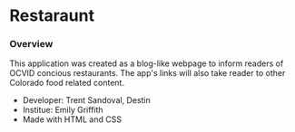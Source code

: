 # Restaraunt

### Overview
This application was created as a blog-like webpage to inform readers of OCVID concious restaurants. The app's links will also take reader to other Colorado food related content.

* Developer: Trent Sandoval, Destin
* Institue: Emily Griffith
* Made with HTML and CSS

